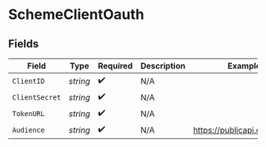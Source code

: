 # SchemeClientOauth


## Fields

| Field                         | Type                          | Required                      | Description                   | Example                       |
| ----------------------------- | ----------------------------- | ----------------------------- | ----------------------------- | ----------------------------- |
| `ClientID`                    | *string*                      | :heavy_check_mark:            | N/A                           |                               |
| `ClientSecret`                | *string*                      | :heavy_check_mark:            | N/A                           |                               |
| `TokenURL`                    | *string*                      | :heavy_check_mark:            | N/A                           |                               |
| `Audience`                    | *string*                      | :heavy_check_mark:            | N/A                           | https://publicapi.cribl.cloud |